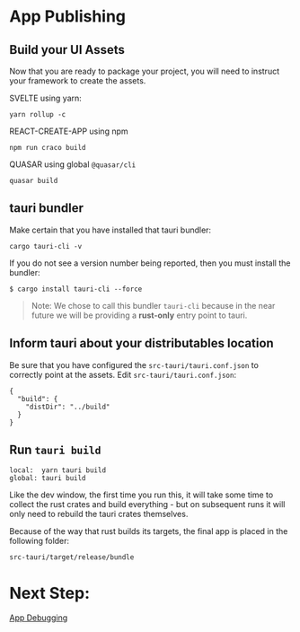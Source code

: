 # App Publishing

## Build your UI Assets
Now that you are ready to package your project, you will need to instruct your framework to create the assets.

SVELTE using yarn:
```
yarn rollup -c
```

REACT-CREATE-APP using npm
```
npm run craco build
```

QUASAR using global `@quasar/cli`
```
quasar build
```

## tauri bundler
Make certain that you have installed that tauri bundler:
```
cargo tauri-cli -v
```
If you do not see a version number being reported, then you must install the bundler:

```
$ cargo install tauri-cli --force
```

> Note: We chose to call this bundler `tauri-cli` because in the near future we will be providing a **rust-only** entry point to tauri.

## Inform tauri about your distributables location
Be sure that you have configured the `src-tauri/tauri.conf.json` to correctly point at the assets.
Edit `src-tauri/tauri.conf.json`:

```
{
  "build": {
    "distDir": "../build"
  }
}
```

## Run `tauri build`
```
local:  yarn tauri build
global: tauri build
```

Like the dev window, the first time you run this, it will take some time to collect the rust crates and build everything - but on subsequent runs it will only need to rebuild the tauri crates themselves.

Because of the way that rust builds its targets, the final app is placed in the following folder:

`src-tauri/target/release/bundle`

# Next Step:
[App Debugging](https://github.com/tauri-apps/tauri/wiki/08.-App-Debugging)